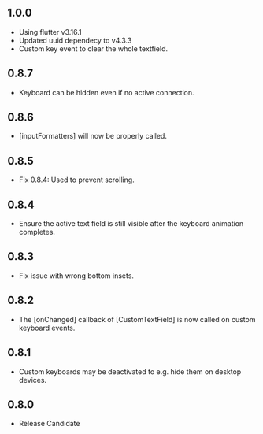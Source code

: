 ## 1.0.0

* Using flutter v3.16.1
* Updated uuid dependecy to v4.3.3
* Custom key event to clear the whole textfield.

## 0.8.7

* Keyboard can be hidden even if no active connection.

## 0.8.6

* [inputFormatters] will now be properly called.

## 0.8.5

* Fix 0.8.4: Used to prevent scrolling.

## 0.8.4

* Ensure the active text field is still visible after the keyboard animation completes.

## 0.8.3

* Fix issue with wrong bottom insets.

## 0.8.2

* The [onChanged] callback of [CustomTextField] is now called on custom keyboard events.

## 0.8.1

* Custom keyboards may be deactivated to e.g. hide them on desktop devices.

## 0.8.0

* Release Candidate
